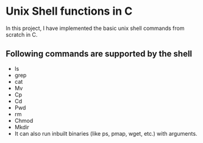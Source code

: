 # Unix Shell functions in C

In this project, I have implemented the basic unix shell commands from scratch in C. 

## Following commands are supported by the shell

* ls  
* grep 
* cat 
* Mv 
* Cp 
* Cd 
* Pwd 
* rm  
* Chmod 
* Mkdir 
* It can also run inbuilt binaries (like ps, pmap, wget, etc.) with arguments.
